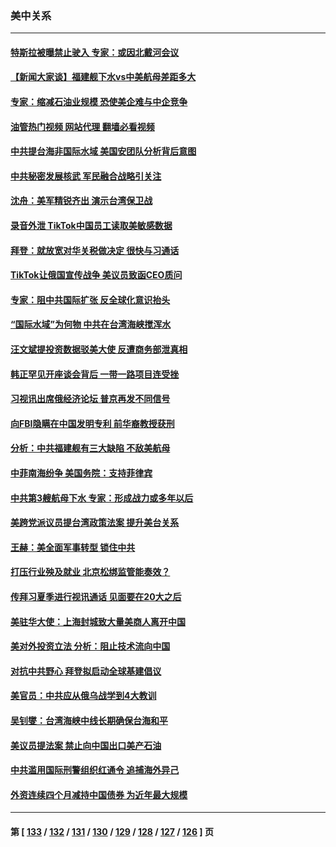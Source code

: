### 美中关系
---
#### [特斯拉被曝禁止驶入 专家：或因北戴河会议](../../pages/nf1412576/n13763699.md?06210845) 
#### [【新闻大家谈】福建舰下水vs中美航母差距多大](../../pages/nf1412576/n13763172.md?06210845) 
#### [专家：缩减石油业规模 恐使美企难与中企竞争](../../pages/nf1412576/n13763425.md?06210845) 
#### [油管热门视频 网站代理 翻墙必看视频](http://209.222.30.114:81/youtube.html?06210845)
#### [中共提台海非国际水域 美国安团队分析背后意图](../../pages/nf1412576/n13762899.md?06210845) 
#### [中共秘密发展核武 军民融合战略引关注](../../pages/nf1412576/n13762850.md?06210845) 
#### [沈舟：美军精锐齐出 演示台湾保卫战](../../pages/nf1412576/n13762508.md?06210845) 
#### [录音外泄 TikTok中国员工读取美敏感数据](../../pages/nf1412576/n13762495.md?06210845) 
#### [拜登：就放宽对华关税做决定 很快与习通话](../../pages/nf1412576/n13762428.md?06210845) 
#### [TikTok让俄国宣传战争 美议员致函CEO质问](../../pages/nf1412576/n13762112.md?06210845) 
#### [专家：阻中共国际扩张 反全球化意识抬头](../../pages/nf1412576/n13761868.md?06210845) 
#### [“国际水域”为何物 中共在台湾海峡搅浑水](../../pages/nf1412576/n13762058.md?06210845) 
#### [汪文斌提投资数据驳美大使 反遭商务部泄真相](../../pages/nf1412576/n13761701.md?06210845) 
#### [韩正罕见开座谈会背后 一带一路项目连受挫](../../pages/nf1412576/n13761858.md?06210845) 
#### [习视讯出席俄经济论坛 普京再发不同信号](../../pages/nf1412576/n13761933.md?06210845) 
#### [向FBI隐瞒在中国发明专利 前华裔教授获刑](../../pages/nf1412576/n13761839.md?06210845) 
#### [分析：中共福建舰有三大缺陷 不敌美航母](../../pages/nf1412576/n13761846.md?06210845) 
#### [中菲南海纷争 美国务院：支持菲律宾](../../pages/nf1412576/n13761795.md?06210845) 
#### [中共第3艘航母下水 专家：形成战力或多年以后](../../pages/nf1412576/n13761788.md?06210845) 
#### [美跨党派议员提台湾政策法案 提升美台关系](../../pages/nf1412576/n13761597.md?06210845) 
#### [王赫：美全面军事转型 锁住中共](../../pages/nf1412576/n13761307.md?06210845) 
#### [打压行业殃及就业 北京松绑监管能奏效？](../../pages/nf1412576/n13761130.md?06210845) 
#### [传拜习夏季进行视讯通话 见面要在20大之后](../../pages/nf1412576/n13761110.md?06210845) 
#### [美驻华大使：上海封城致大量美商人离开中国](../../pages/nf1412576/n13761148.md?06210845) 
#### [美对外投资立法 分析：阻止技术流向中国](../../pages/nf1412576/n13761103.md?06210845) 
#### [对抗中共野心 拜登拟启动全球基建倡议](../../pages/nf1412576/n13761108.md?06210845) 
#### [美官员：中共应从俄乌战学到4大教训](../../pages/nf1412576/n13760917.md?06210845) 
#### [吴钊燮：台湾海峡中线长期确保台海和平](../../pages/nf1412576/n13760922.md?06210845) 
#### [美议员提法案 禁止向中国出口美产石油](../../pages/nf1412576/n13760641.md?06210845) 
#### [中共滥用国际刑警组织红通令 追捕海外异己](../../pages/nf1412576/n13760626.md?06210845) 
#### [外资连续四个月减持中国债券 为近年最大规模](../../pages/nf1412576/n13760407.md?06210845) 

---
#### 第 [ [133](./133.md?06210845) / [132](./132.md?06210845) / [131](./131.md?06210845) / [130](./130.md?06210845) / [129](./129.md?06210845) / [128](./128.md?06210845) / [127](./127.md?06210845) / [126](./126.md?06210845) ] 页
